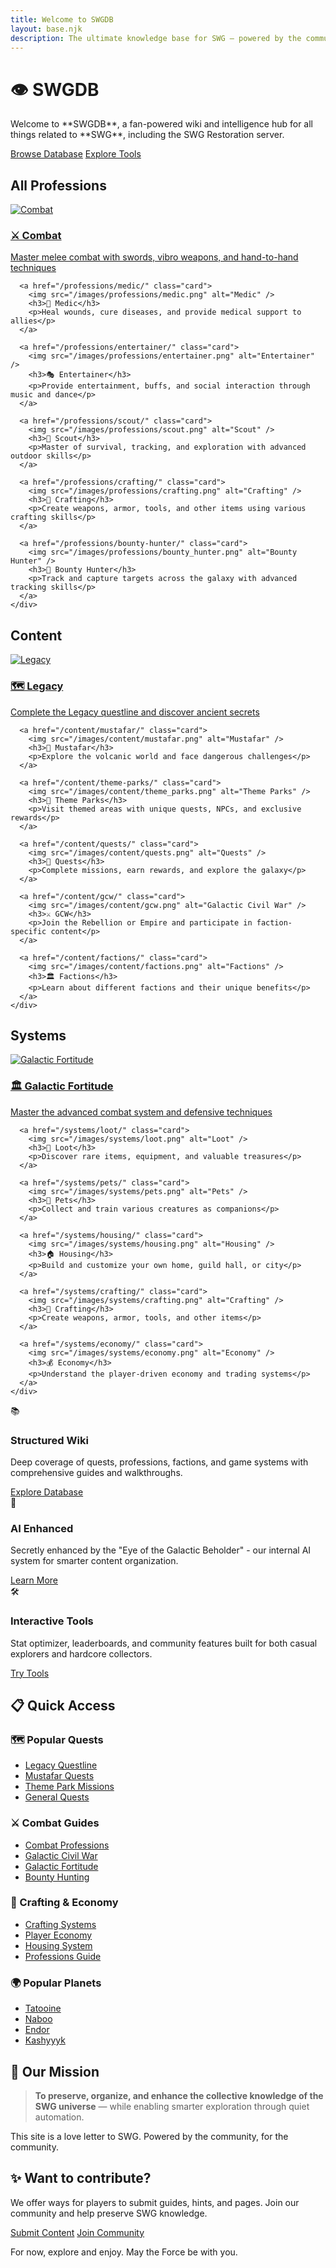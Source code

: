 ```yaml
---
title: Welcome to SWGDB
layout: base.njk
description: The ultimate knowledge base for SWG – powered by the community and enhanced by the secret Eye of the Galactic Beholder.
---
```


<!-- Hero Section -->
<div class="hero">
  <h1>👁️ SWGDB</h1>
  <p>Welcome to **SWGDB**, a fan-powered wiki and intelligence hub for all things related to **SWG**, including the SWG Restoration server.</p>
  <div class="hero-actions">
    <a href="/database/" class="btn btn-primary">Browse Database</a>
    <a href="/tools/" class="btn btn-secondary">Explore Tools</a>
  </div>
</div>

<!-- Three Column Grid Layout -->
<div class="category-sections">
  
  <!-- All Professions Section -->
  <section class="category-section">
    <h2 class="category-title">All Professions</h2>
    <div class="category-grid">
      <a href="/professions/combat/" class="card">
        <img src="/images/professions/combat.png" alt="Combat" />
        <h3>⚔️ Combat</h3>
        <p>Master melee combat with swords, vibro weapons, and hand-to-hand techniques</p>
      </a>
      
      <a href="/professions/medic/" class="card">
        <img src="/images/professions/medic.png" alt="Medic" />
        <h3>🏥 Medic</h3>
        <p>Heal wounds, cure diseases, and provide medical support to allies</p>
      </a>
      
      <a href="/professions/entertainer/" class="card">
        <img src="/images/professions/entertainer.png" alt="Entertainer" />
        <h3>🎭 Entertainer</h3>
        <p>Provide entertainment, buffs, and social interaction through music and dance</p>
      </a>
      
      <a href="/professions/scout/" class="card">
        <img src="/images/professions/scout.png" alt="Scout" />
        <h3>🌿 Scout</h3>
        <p>Master of survival, tracking, and exploration with advanced outdoor skills</p>
      </a>
      
      <a href="/professions/crafting/" class="card">
        <img src="/images/professions/crafting.png" alt="Crafting" />
        <h3>🔨 Crafting</h3>
        <p>Create weapons, armor, tools, and other items using various crafting skills</p>
      </a>
      
      <a href="/professions/bounty-hunter/" class="card">
        <img src="/images/professions/bounty_hunter.png" alt="Bounty Hunter" />
        <h3>🎯 Bounty Hunter</h3>
        <p>Track and capture targets across the galaxy with advanced tracking skills</p>
      </a>
    </div>
  </section>

  <!-- Content Section -->
  <section class="category-section">
    <h2 class="category-title">Content</h2>
    <div class="category-grid">
      <a href="/content/legacy/" class="card">
        <img src="/images/content/legacy.png" alt="Legacy" />
        <h3>🗺️ Legacy</h3>
        <p>Complete the Legacy questline and discover ancient secrets</p>
      </a>
      
      <a href="/content/mustafar/" class="card">
        <img src="/images/content/mustafar.png" alt="Mustafar" />
        <h3>🌋 Mustafar</h3>
        <p>Explore the volcanic world and face dangerous challenges</p>
      </a>
      
      <a href="/content/theme-parks/" class="card">
        <img src="/images/content/theme_parks.png" alt="Theme Parks" />
        <h3>🎢 Theme Parks</h3>
        <p>Visit themed areas with unique quests, NPCs, and exclusive rewards</p>
      </a>
      
      <a href="/content/quests/" class="card">
        <img src="/images/content/quests.png" alt="Quests" />
        <h3>📜 Quests</h3>
        <p>Complete missions, earn rewards, and explore the galaxy</p>
      </a>
      
      <a href="/content/gcw/" class="card">
        <img src="/images/content/gcw.png" alt="Galactic Civil War" />
        <h3>⚔️ GCW</h3>
        <p>Join the Rebellion or Empire and participate in faction-specific content</p>
      </a>
      
      <a href="/content/factions/" class="card">
        <img src="/images/content/factions.png" alt="Factions" />
        <h3>🏛️ Factions</h3>
        <p>Learn about different factions and their unique benefits</p>
      </a>
    </div>
  </section>

  <!-- Systems Section -->
  <section class="category-section">
    <h2 class="category-title">Systems</h2>
    <div class="category-grid">
      <a href="/systems/galactic-fortitude/" class="card">
        <img src="/images/systems/galactic_fortitude.png" alt="Galactic Fortitude" />
        <h3>🏛️ Galactic Fortitude</h3>
        <p>Master the advanced combat system and defensive techniques</p>
      </a>
      
      <a href="/systems/loot/" class="card">
        <img src="/images/systems/loot.png" alt="Loot" />
        <h3>💎 Loot</h3>
        <p>Discover rare items, equipment, and valuable treasures</p>
      </a>
      
      <a href="/systems/pets/" class="card">
        <img src="/images/systems/pets.png" alt="Pets" />
        <h3>🐾 Pets</h3>
        <p>Collect and train various creatures as companions</p>
      </a>
      
      <a href="/systems/housing/" class="card">
        <img src="/images/systems/housing.png" alt="Housing" />
        <h3>🏠 Housing</h3>
        <p>Build and customize your own home, guild hall, or city</p>
      </a>
      
      <a href="/systems/crafting/" class="card">
        <img src="/images/systems/crafting.png" alt="Crafting" />
        <h3>🔨 Crafting</h3>
        <p>Create weapons, armor, tools, and other items</p>
      </a>
      
      <a href="/systems/economy/" class="card">
        <img src="/images/systems/economy.png" alt="Economy" />
        <h3>💰 Economy</h3>
        <p>Understand the player-driven economy and trading systems</p>
      </a>
    </div>
  </section>

</div>

<!-- Feature Cards -->
<div class="features">
  <div class="feature-card">
    <div class="feature-icon">📚</div>
    <h3>Structured Wiki</h3>
    <p>Deep coverage of quests, professions, factions, and game systems with comprehensive guides and walkthroughs.</p>
    <a href="/database/" class="btn btn-secondary">Explore Database</a>
  </div>
  
  <div class="feature-card">
    <div class="feature-icon">🧠</div>
    <h3>AI Enhanced</h3>
    <p>Secretly enhanced by the "Eye of the Galactic Beholder" - our internal AI system for smarter content organization.</p>
    <a href="/about/" class="btn btn-secondary">Learn More</a>
  </div>
  
  <div class="feature-card">
    <div class="feature-icon">🛠</div>
    <h3>Interactive Tools</h3>
    <p>Stat optimizer, leaderboards, and community features built for both casual explorers and hardcore collectors.</p>
    <a href="/tools/" class="btn btn-secondary">Try Tools</a>
  </div>
</div>

<!-- Quick Access Section -->
<h2>📋 Quick Access</h2>

<div class="hub-grid">
  <div class="content-card">
    <h3>🗺️ Popular Quests</h3>
    <ul>
      <li><a href="/content/legacy/">Legacy Questline</a></li>
      <li><a href="/content/mustafar/">Mustafar Quests</a></li>
      <li><a href="/content/theme-parks/">Theme Park Missions</a></li>
      <li><a href="/content/quests/">General Quests</a></li>
    </ul>
  </div>

  <div class="content-card">
    <h3>⚔️ Combat Guides</h3>
    <ul>
      <li><a href="/professions/combat/">Combat Professions</a></li>
      <li><a href="/content/gcw/">Galactic Civil War</a></li>
      <li><a href="/systems/galactic-fortitude/">Galactic Fortitude</a></li>
      <li><a href="/professions/bounty-hunter/">Bounty Hunting</a></li>
    </ul>
  </div>

  <div class="content-card">
    <h3>🔨 Crafting & Economy</h3>
    <ul>
      <li><a href="/professions/crafting/">Crafting Systems</a></li>
      <li><a href="/systems/economy/">Player Economy</a></li>
      <li><a href="/systems/housing/">Housing System</a></li>
      <li><a href="/tools/professions-guide/">Professions Guide</a></li>
    </ul>
  </div>

  <div class="content-card">
    <h3>🌍 Popular Planets</h3>
    <ul>
      <li><a href="/universe/planets/tatooine/">Tatooine</a></li>
      <li><a href="/universe/planets/naboo/">Naboo</a></li>
      <li><a href="/universe/planets/endor/">Endor</a></li>
      <li><a href="/universe/planets/kashyyyk/">Kashyyyk</a></li>
    </ul>
  </div>
</div>

<!-- Mission Statement -->
<div class="mission-section">
  <h2>🧭 Our Mission</h2>
  <blockquote>
    <p><strong>To preserve, organize, and enhance the collective knowledge of the SWG universe</strong> — while enabling smarter exploration through quiet automation.</p>
  </blockquote>
  <p>This site is a love letter to SWG. Powered by the community, for the community.</p>
</div>

<!-- Community Call to Action -->
<div class="cta-section">
  <h2>✨ Want to contribute?</h2>
  <p>We offer ways for players to submit guides, hints, and pages. Join our community and help preserve SWG knowledge.</p>
  <div class="cta-actions">
    <a href="/pages/submit-content/" class="btn btn-primary">Submit Content</a>
    <a href="/pages/community/" class="btn btn-secondary">Join Community</a>
  </div>
  <p class="cta-note">For now, explore and enjoy. May the Force be with you.</p>
</div>
